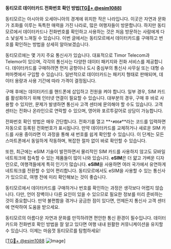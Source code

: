 **동티모르 데이터카드 전화번호 확인 방법[[TG💪+ @esim1088](https://t.me/s/esim1088)]**

동티모르는 아시아와 오세아니아의 경계에 위치한 작은 나라입니다. 이곳은 자연과 문화가 조화를 이루는 독특한 매력을 가진 나라로, 많은 여행자들이 방문합니다. 하지만 동티모르에서 데이터카드나 전화번호를 확인하고 사용하는 것은 처음 방문하는 사람에게 다소 낯설게 느껴질 수 있습니다. 이번 글에서는 동티모르에서 데이터카드를 구매하고 번호를 확인하는 방법을 상세히 알아보겠습니다.

동티모르에는 몇 가지 주요 통신사가 있습니다. 대표적으로 Timor Telecom과 Telemor이 있으며, 각각의 통신사는 다양한 데이터 패키지와 전화 서비스를 제공합니다. 데이터카드를 구매하려면 먼저 공항이나 도시 중심부의 통신사 사무실 또는 대형 슈퍼마켓에서 구입할 수 있습니다. 일반적으로 데이터카드는 패키지 형태로 판매되며, 데이터 용량과 사용 기간에 따라 가격이 결정됩니다.

구매 후에는 데이터카드를 핸드폰에 삽입하고 전원을 켜야 합니다. 일부 경우, SIM 카드를 활성화하기 위해 인터넷 연결이 필요할 수 있습니다. 대부분의 경우, 구매 후 바로 사용할 수 있지만, 문제가 발생하면 통신사 고객 센터에 문의해야 할 수도 있습니다. 고객 센터는 전화나 온라인으로 연락할 수 있으며, 영어와 포르투갈어로 상담이 가능합니다.

전화번호 확인 방법은 매우 간단합니다. 전화기를 열고 **`*#06#`**라는 코드를 입력하면 자동으로 등록된 전화번호가 표시됩니다. 만약 데이터카드를 교체하거나 새로운 SIM 카드를 사용 중이라면 이 과정을 통해 새 번호를 쉽게 확인할 수 있습니다. 이 단계는 모든 스마트폰에서 동일하게 작동하며, 복잡한 절차 없이 바로 확인할 수 있습니다.

또한, 최근에는 eSIM 기술이 발전하면서 물리적인 SIM 카드를 사용하지 않고도 모바일 네트워크에 접속할 수 있는 제품들이 많이 나와 있습니다. **eSIM**은 더 얇고 가벼운 디자인으로, 여행객들에게 특히 인기가 많습니다. **eSIM**을 사용하면 여러 국가에서 유연하게 네트워크를 전환할 수 있어 편리합니다. 동티모르에서도 eSIM을 사용할 수 있는 통신사가 있으므로, 여행 전에 미리 확인해보는 것이 좋습니다.

동티모르에서 데이터카드를 구매하거나 번호를 확인하는 과정은 생각보다 어렵지 않습니다. 다만, 언어 장벽이나 다른 요인이 있을 수 있으므로 필요한 정보를 미리 준비하는 것이 중요합니다. 만약 불편함을 겪거나 궁금한 점이 있다면, 언제든지 통신사 고객 센터에 연락하여 도움을 받으세요.

동티모르의 아름다운 자연과 문화를 만끽하려면 편안한 통신 환경이 필수입니다. 데이터카드와 전화번호 확인 방법을 잘 알고 있다면 여행 내내 원활한 커뮤니케이션을 유지할 수 있습니다. 이제는 마음껏 동티모르를 탐험하세요!

[[TG💪+ @esim1088](https://t.me/s/esim1088) ![Image](https://i.postimg.cc/Y0z9fWf4/image.png)]